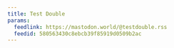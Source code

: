 ```yaml
---
title: Test Double
params:
  feedlink: https://mastodon.world/@testdouble.rss
  feedid: 580563430c8ebcb39f85919d0509b2ac
---
```

